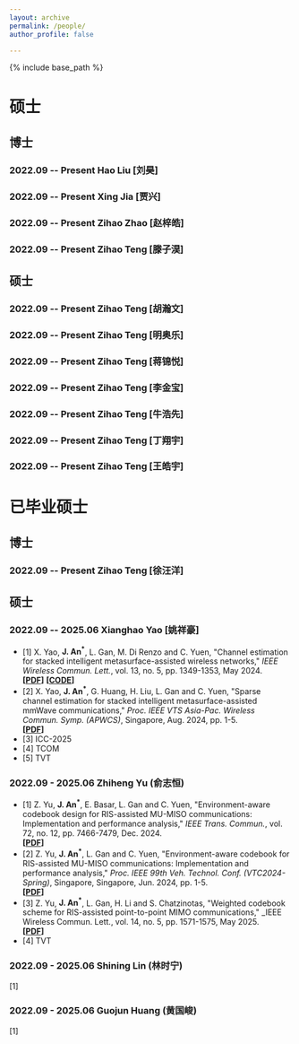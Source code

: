 ```yaml
---
layout: archive
permalink: /people/
author_profile: false

---
```


{% include base_path %}
# 硕士
## 博士
### 2022.09 -- Present Hao Liu [刘昊]

### 2022.09 -- Present Xing Jia [贾兴]

### 2022.09 -- Present Zihao Zhao [赵梓皓]

### 2022.09 -- Present Zihao Teng [滕子淏]
## 硕士
### 2022.09 -- Present Zihao Teng [胡瀚文]

### 2022.09 -- Present Zihao Teng [明奥乐]

### 2022.09 -- Present Zihao Teng [蒋锦悦]

### 2022.09 -- Present Zihao Teng [李金宝]

### 2022.09 -- Present Zihao Teng [牛浩先]

### 2022.09 -- Present Zihao Teng [丁翔宇]

### 2022.09 -- Present Zihao Teng [王皓宇]
# 已毕业硕士
## 博士
### 2022.09 -- Present Zihao Teng [徐汪洋]
## 硕士
### 2022.09 -- 2025.06 Xianghao Yao [姚祥豪]
* [1] X. Yao, **J. An<sup>*</sup>**, L. Gan, M. Di Renzo and C. Yuen, "Channel estimation for stacked intelligent metasurface-assisted wireless networks," _IEEE Wireless Commun. Lett._, vol. 13, no. 5, pp. 1349-1353, May 2024.<br>
**[[PDF](https://ieeexplore.ieee.org/document/10445164)]** **[[CODE](https://ieeexplore.ieee.org/document/10445164)]**
* [2] X. Yao, **J. An<sup>*</sup>**, G. Huang, H. Liu, L. Gan and C. Yuen, "Sparse channel estimation for stacked intelligent metasurface-assisted mmWave communications," _Proc. IEEE VTS Asia-Pac. Wireless Commun. Symp. (APWCS)_, Singapore, Aug. 2024, pp. 1-5.<br>
**[[PDF](https://ieeexplore.ieee.org/document/10679297)]**
* [3] ICC-2025<br>
* [4] TCOM
* [5] TVT

### 2022.09 - 2025.06 Zhiheng Yu (俞志恒)
* [1] Z. Yu, **J. An<sup>*</sup>**, E. Basar, L. Gan and C. Yuen, "Environment-aware codebook design for RIS-assisted MU-MISO communications: Implementation and performance analysis," _IEEE Trans. Commun._, vol. 72, no. 12, pp. 7466-7479, Dec. 2024.<br>
**[[PDF](https://ieeexplore.ieee.org/document/10562240)]**
* [2] Z. Yu, **J. An<sup>*</sup>**, L. Gan and C. Yuen, "Environment-aware codebook for RIS-assisted MU-MISO communications: Implementation and performance analysis," _Proc. IEEE 99th Veh. Technol. Conf. (VTC2024-Spring)_, Singapore, Singapore, Jun. 2024, pp. 1-5.<br>
**[[PDF](https://ieeexplore.ieee.org/document/10683510)]**
* [3] Z. Yu, **J. An<sup>*</sup>**, L. Gan, H. Li and S. Chatzinotas, "Weighted codebook scheme for RIS-assisted point-to-point MIMO communications," _IEEE Wireless Commun. Lett., vol. 14, no. 5, pp. 1571-1575, May 2025.<br>
**[[PDF](https://ieeexplore.ieee.org/document/10922205)]**
* [4] TVT

### 2022.09 - 2025.06 Shining Lin (林时宁)
[1]

### 2022.09 - 2025.06 Guojun Huang (黄国峻)
[1]
